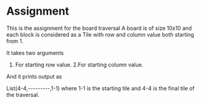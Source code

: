 # Assignment
This is the assignment for the board traversal
A board is of size 10x10 and each block is considered as a Tile with row and column value both starting from 1.

It takes two arguments 
1. For starting row value.
2.For starting column value.


And it prints output as 

List(4-4,---------,1-1)
where 1-1 is the starting tile and 4-4 is the final tile of the traversal.

